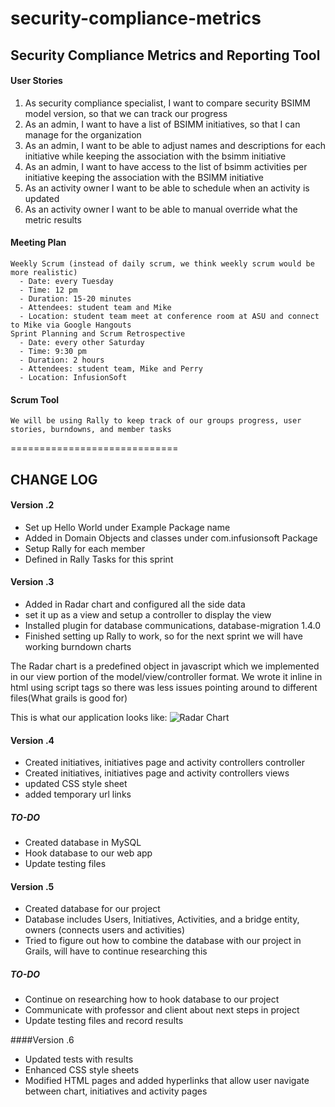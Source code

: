 # security-compliance-metrics	

## Security Compliance Metrics and Reporting Tool

#### User Stories
   1. As security compliance specialist, I want to compare security BSIMM model version, so that we can track our progress 
   2. As an admin, I want to have a list of BSIMM initiatives, so that I can manage for the organization
   3. As an admin, I want to be able to adjust names and descriptions for each initiative while keeping the association with the bsimm initiative 
   4. As an admin, I want to have access to the list of bsimm activities per initiative keeping the association with the BSIMM initiative 
   5. As an activity owner I want to be able to schedule when an activity is updated
   6. As an activity owner I want to be able to manual override what the metric results 

#### Meeting Plan
	Weekly Scrum (instead of daily scrum, we think weekly scrum would be more realistic)
	  - Date: every Tuesday
	  - Time: 12 pm
	  - Duration: 15-20 minutes
	  - Attendees: student team and Mike
	  - Location: student team meet at conference room at ASU and connect to Mike via Google Hangouts
	Sprint Planning and Scrum Retrospective
	  - Date: every other Saturday
	  - Time: 9:30 pm
	  - Duration: 2 hours
	  - Attendees: student team, Mike and Perry
	  - Location: InfusionSoft
	  
#### Scrum Tool 
	We will be using Rally to keep track of our groups progress, user stories, burndowns, and member tasks 
	

=============================
## CHANGE LOG
#### Version .2
- Set up Hello World under Example Package name
- Added in Domain Objects and classes under com.infusionsoft Package 
- Setup Rally for each member
- Defined in Rally Tasks for this sprint

#### Version .3
- Added in Radar chart and configured all the side data
- set it up as a view and setup a controller to display the view
- Installed plugin for database communications, database-migration 1.4.0
- Finished setting up Rally to work, so for the next sprint we will have working burndown charts

The Radar chart is a predefined object in javascript which we implemented in our view portion of the
model/view/controller format. We wrote it inline in html using script tags so there was less issues 
pointing around to different files(What grails is good for)

This is what our application looks like: 
![Radar Chart](http://i.imgur.com/joePrD3.png)

#### Version .4
- Created initiatives, initiatives page and activity controllers controller
- Created initiatives, initiatives page and activity controllers views
- updated CSS style sheet
- added temporary url links 

##### TO-DO
- Created database in MySQL
- Hook database to our web app
- Update testing files

#### Version .5
- Created database for our project
- Database includes Users, Initiatives, Activities, and a bridge entity, owners (connects users and activities)
- Tried to figure out how to combine the database with our project in Grails, will have to continue researching this

##### TO-DO
- Continue on researching how to hook database to our project
- Communicate with professor and client about next steps in project
- Update testing files and record results

####Version .6
- Updated tests with results
- Enhanced CSS style sheets
- Modified HTML pages and added hyperlinks that allow user navigate between chart, initiatives and activity pages 

